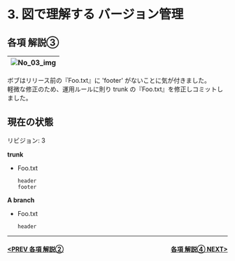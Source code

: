 # 3. 図で理解する バージョン管理

## 各項 解説③

|![No_03_img](./../assets/%E2%91%A2.png)
|:-:|

ボブはリリース前の『Foo.txt』に 'footer' がないことに気が付きました。  
軽微な修正のため、運用ルールに則り trunk の『Foo.txt』を修正しコミットしました。

## 現在の状態

リビジョン: 3

**trunk**
- Foo.txt
    ```
    header
    footer
    ```

**A branch**
- Foo.txt
    ```
    header
    ```

---
#### <div style="text-align:left; float:right;">[各項 解説④ NEXT>](./page12.md)</div>[<PREV 各項 解説②](./page10.md)